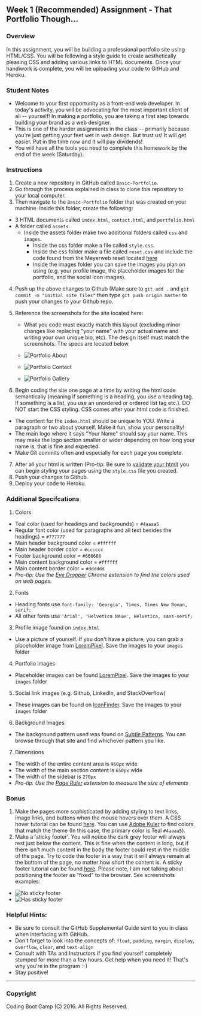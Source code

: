 ## Week 1 (Recommended) Assignment - That Portfolio Though...

### Overview
In this assignment, you will be building a professional portfolio site using HTML/CSS. You will be following a style guide to create aesthetically pleasing CSS and adding various links to HTML documents. Once your handiwork is complete, you will be uploading your code to GitHub and Heroku.

### Student Notes
* Welcome to your first opportunity as a front-end web developer. In today's activity, you will be advocating for the most important client of all -- yourself! In making a portfolio, you are taking a first step towards building your brand as a web designer.
* This is one of the harder assignments in the class -- primarily because you're just getting your feet wet in web design. But trust us! It will get easier. Put in the time now and it will pay dividends!
* You will have all the tools you need to complete this homework by the end of the week (Saturday). 

### Instructions
1. Create a new repository in GitHub called `Basic-Portfolio`.
2. Go through the process explained in class to clone this repository to your local computer. 
3. Then navigate to the `Basic-Portfolio` folder that was created on your machine. Inside this folder, create the following: 
  + 3 HTML documents called `index.html`, `contact.html`, and `portfolio.html`
  + A folder called `assets`.
    + Inside the assets folder make two additional folders called `css` and `images`.
      + Inside the css folder make a file called `style.css`.
      + Inside the css folder make a file called `reset.css` and include the code found from the Meyerweb reset located [here](http://meyerweb.com/eric/tools/css/reset/reset.css)
      + Inside the images folder you can save the images you plan on using (e.g. your profile image, the placeholder images for the portfolio, and the social icon images).
4. Push up the above changes to Github (Make sure to `git add .` and `git commit -m "initial site files"` then type `git push origin master` to push your changes to your Github repo.
5. Reference the screenshots for the site located here:
    + What you code must exactly match this layout (excluding minor changes like replacing "your name" with your actual name and writing your own unique bio, etc). The design itself must match the screenshots. The specs are located below.
    
    + ![Portfolio About](Images/Portfolio_About.png)

    + ![Portfolio Contact](Images/Portfolio_Contact.png)

    + ![Portfolio Gallery](Images/Portfolio_Gallery.png)

6. Begin coding the site one page at a time by writing the html code semantically (meaning if something is a heading, you use a heading tag. If something is a list, you use an unordered or ordered list tag etc.). DO NOT start the CSS styling. CSS comes after your html code is finished. 
  + The content for the `index.html` should be unique to YOU. Write a paragraph or two about yourself. Make it fun, show your personality!
  + The main logo where it says "Your Name" should say your name. This may make the logo section smaller or wider depending on how long your name is, that is fine and expected.
  + Make Git commits often and especially for each page you complete.
7. After all your html is written (Pro-tip: Be sure to [validate your html](https://validator.w3.org/#validate_by_input)) you can begin styling your pages using the `style.css` file you created.
8. Push your changes to Github.
9. Deploy your code to Heroku.

### Additional Specifcations
1. Colors
  + Teal color (used for headings and backgrounds) = `#4aaaa5`
  + Regular font color (used for paragraphs and all text besides the headings) = `#777777`
  + Main header background color = `#ffffff`
  + Main header border color = `#cccccc`
  + Footer background color = `#666666`
  + Main content background color = `#ffffff`
  + Main content border color = `#dddddd`
  + *Pro-tip: Use the [Eye Dropper](https://chrome.google.com/webstore/detail/eye-dropper/hmdcmlfkchdmnmnmheododdhjedfccka) Chrome extension to find the colors used on web pages.*
2. Fonts
  + Heading fonts use `font-family: 'Georgia', Times, Times New Roman, serif;`
  + All other fonts use `'Arial', 'Helvetica Neue', Helvetica, sans-serif;`
3. Profile image found on `index.html`
  + Use a picture of yourself. If you don't have a picture, you can grab a placeholder image from [LoremPixel](http://lorempixel.com/). Save the images to your `images` folder
4. Portfolio images
  + Placeholder images can be found [LoremPixel](http://lorempixel.com/). Save the images to your `images` folder
5. Social link images (e.g. Github, LinkedIn, and StackOverflow)
  + These images can be found on [IconFinder](https://www.iconfinder.com/). Save the images to your `images` folder
6. Background Images
  + The background pattern used was found on [Subtle Patterns](http://subtlepatterns.com/). You can browse through that site and find whichever pattern you like.
7. Dimensions
  + The width of the entire content area is `960px` wide
  + The width of the main section content is `650px` wide
  + The width of the sidebar is `270px`
  + *Pro-tip. Use the [Page Ruler](https://chrome.google.com/webstore/detail/page-ruler/jlpkojjdgbllmedoapgfodplfhcbnbpn/related?hl=en) extension to measure the size of elements*

### Bonus
1. Make the pages more sophisticated by adding styling to text links, image links, and buttons when the mouse hovers over them. A CSS hover tutorial can be found [here](http://www.codeitpretty.com/2013/06/how-to-use-css-hover-effects.html). You can use [Adobe Kuler](https://color.adobe.com/create/color-wheel/) to find colors that match the theme (In this case, the primary color is Teal `#4aaaa5`).
2. Make a 'sticky footer'. You will notice the dark grey footer will always rest just below the content. This is fine when the content is long, but if there isn't much content in the body the footer could rest in the middle of the page. Try to code the footer in a way that it will always remain at the bottom of the page, no matter how short the content is. A sticky footer tutorial can be found [here](http://ryanfait.com/html5-sticky-footer/). Please note, I am not talking about positioning the footer as "fixed" to the browser. See screenshots examples:
  + ![No sticky footer](Images/bonus_nosticky.jpg)
  + ![Has sticky footer](Images/bonus_stickyfooter.jpg)

### Helpful Hints:
* Be sure to consult the GitHub Supplemental Guide sent to you in class when interfacing with GitHub.
* Don't forget to look into the concepts of: `float`, `padding`, `margin`, `display`, `overflow`, `clear`, and `text-align`
* Consult with TAs and Instructors if you find yourself completely stumped for more than a few hours. Get help when you need it! That's why you're in the program :-)
* Stay positive! 


-------

### Copyright 
Coding Boot Camp (C) 2016. All Rights Reserved.
